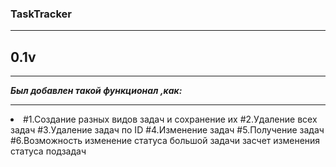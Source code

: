 ### TaskTracker
***
## 0.1v
***
**_Был добавлен такой функционал ,как:_**
***
<li> 
#1.Создание разных видов задач и сохранение их
#2.Удаление всех задач
#3.Удаление задач по ID
#4.Изменение задач
#5.Получение задач
#6.Возможность изменение статуса большой задачи засчет изменения статуса подзадач
</li> 


